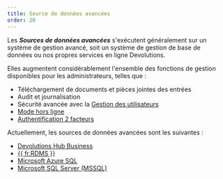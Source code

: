 ```yaml
---
title: Source de données avancées
order: 20
---
```

Les ***Sources de données avancées*** s'exécutent généralement sur un système de gestion avancé, soit un système de gestion de base de données ou nos propres services en ligne Devolutions.  

Elles augmentent considérablement l'ensemble des fonctions de gestion disponibles pour les administrateurs, telles que :  

* Téléchargement de documents et pièces jointes des entrées 
* Audit et journalisation 
* Sécurité avancée avec la [Gestion des utilisateurs](/fr/rdm/windows/commands/administration/management/user-management/) 
* [Mode hors ligne](/fr/rdm/windows/data-sources/offline-mode/) 
* [Authentification 2 facteurs](/fr/rdm/windows/data-sources/multi-factor-authentication/) 

Actuellement, les sources de données avancées sont les suivantes : 

* [Devolutions Hub Business](/fr/rdm/windows/data-sources/data-sources-types/advanced-data-sources/hub-business/) 
* [{{ fr.RDMS }}](/fr/rdm/windows/data-sources/data-sources-types/advanced-data-sources/server/) 
* [Microsoft Azure SQL](/fr/rdm/windows/data-sources/data-sources-types/advanced-data-sources/microsoft-azure-sql/) 
* [Microsoft SQL Server (MSSQL)](/fr/rdm/windows/data-sources/data-sources-types/advanced-data-sources/microsoft-sql-server/) 
